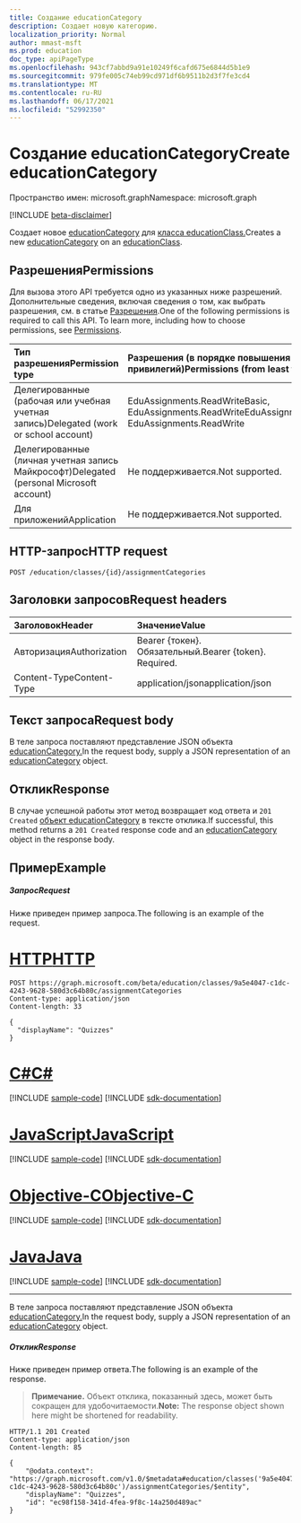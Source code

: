 ```yaml
---
title: Создание educationCategory
description: Создает новую категорию.
localization_priority: Normal
author: mmast-msft
ms.prod: education
doc_type: apiPageType
ms.openlocfilehash: 943cf7abbd9a91e10249f6cafd675e6844d5b1e9
ms.sourcegitcommit: 979fe005c74eb99cd971df6b9511b2d3f7fe3cd4
ms.translationtype: MT
ms.contentlocale: ru-RU
ms.lasthandoff: 06/17/2021
ms.locfileid: "52992350"
---
```

# <a name="create-educationcategory"></a><span data-ttu-id="92f8e-103">Создание educationCategory</span><span class="sxs-lookup"><span data-stu-id="92f8e-103">Create educationCategory</span></span>

<span data-ttu-id="92f8e-104">Пространство имен: microsoft.graph</span><span class="sxs-lookup"><span data-stu-id="92f8e-104">Namespace: microsoft.graph</span></span>

[!INCLUDE [beta-disclaimer](../../includes/beta-disclaimer.md)]

<span data-ttu-id="92f8e-105">Создает новое [educationCategory](../resources/educationcategory.md) для [класса educationClass.](../resources/educationclass.md)</span><span class="sxs-lookup"><span data-stu-id="92f8e-105">Creates a new [educationCategory](../resources/educationcategory.md) on an [educationClass](../resources/educationclass.md).</span></span>

## <a name="permissions"></a><span data-ttu-id="92f8e-106">Разрешения</span><span class="sxs-lookup"><span data-stu-id="92f8e-106">Permissions</span></span>
<span data-ttu-id="92f8e-p101">Для вызова этого API требуется одно из указанных ниже разрешений. Дополнительные сведения, включая сведения о том, как выбрать разрешения, см. в статье [Разрешения](/graph/permissions-reference).</span><span class="sxs-lookup"><span data-stu-id="92f8e-p101">One of the following permissions is required to call this API. To learn more, including how to choose permissions, see [Permissions](/graph/permissions-reference).</span></span>

|<span data-ttu-id="92f8e-109">Тип разрешения</span><span class="sxs-lookup"><span data-stu-id="92f8e-109">Permission type</span></span>      | <span data-ttu-id="92f8e-110">Разрешения (в порядке повышения привилегий)</span><span class="sxs-lookup"><span data-stu-id="92f8e-110">Permissions (from least to most privileged)</span></span>              |
|:--------------------|:---------------------------------------------------------|
|<span data-ttu-id="92f8e-111">Делегированные (рабочая или учебная учетная запись)</span><span class="sxs-lookup"><span data-stu-id="92f8e-111">Delegated (work or school account)</span></span> |  <span data-ttu-id="92f8e-112">EduAssignments.ReadWriteBasic, EduAssignments.ReadWrite</span><span class="sxs-lookup"><span data-stu-id="92f8e-112">EduAssignments.ReadWriteBasic, EduAssignments.ReadWrite</span></span>  |
|<span data-ttu-id="92f8e-113">Делегированные (личная учетная запись Майкрософт)</span><span class="sxs-lookup"><span data-stu-id="92f8e-113">Delegated (personal Microsoft account)</span></span> |  <span data-ttu-id="92f8e-114">Не поддерживается.</span><span class="sxs-lookup"><span data-stu-id="92f8e-114">Not supported.</span></span>  |
|<span data-ttu-id="92f8e-115">Для приложений</span><span class="sxs-lookup"><span data-stu-id="92f8e-115">Application</span></span> | <span data-ttu-id="92f8e-116">Не поддерживается.</span><span class="sxs-lookup"><span data-stu-id="92f8e-116">Not supported.</span></span> | 

## <a name="http-request"></a><span data-ttu-id="92f8e-117">HTTP-запрос</span><span class="sxs-lookup"><span data-stu-id="92f8e-117">HTTP request</span></span>
<!-- { "blockType": "ignored" } -->
```http
POST /education/classes/{id}/assignmentCategories

```
## <a name="request-headers"></a><span data-ttu-id="92f8e-118">Заголовки запросов</span><span class="sxs-lookup"><span data-stu-id="92f8e-118">Request headers</span></span>
| <span data-ttu-id="92f8e-119">Заголовок</span><span class="sxs-lookup"><span data-stu-id="92f8e-119">Header</span></span>       | <span data-ttu-id="92f8e-120">Значение</span><span class="sxs-lookup"><span data-stu-id="92f8e-120">Value</span></span> |
|:---------------|:--------|
| <span data-ttu-id="92f8e-121">Авторизация</span><span class="sxs-lookup"><span data-stu-id="92f8e-121">Authorization</span></span>  | <span data-ttu-id="92f8e-p102">Bearer {токен}. Обязательный.</span><span class="sxs-lookup"><span data-stu-id="92f8e-p102">Bearer {token}. Required.</span></span>  |
| <span data-ttu-id="92f8e-124">Content-Type</span><span class="sxs-lookup"><span data-stu-id="92f8e-124">Content-Type</span></span>  | <span data-ttu-id="92f8e-125">application/json</span><span class="sxs-lookup"><span data-stu-id="92f8e-125">application/json</span></span>  |

## <a name="request-body"></a><span data-ttu-id="92f8e-126">Текст запроса</span><span class="sxs-lookup"><span data-stu-id="92f8e-126">Request body</span></span>
<span data-ttu-id="92f8e-127">В теле запроса поставляют представление JSON объекта [educationCategory.](../resources/educationcategory.md)</span><span class="sxs-lookup"><span data-stu-id="92f8e-127">In the request body, supply a JSON representation of an [educationCategory](../resources/educationcategory.md) object.</span></span>


## <a name="response"></a><span data-ttu-id="92f8e-128">Отклик</span><span class="sxs-lookup"><span data-stu-id="92f8e-128">Response</span></span>
<span data-ttu-id="92f8e-129">В случае успешной работы этот метод возвращает код ответа и `201 Created` [объект educationCategory](../resources/educationcategory.md) в тексте отклика.</span><span class="sxs-lookup"><span data-stu-id="92f8e-129">If successful, this method returns a `201 Created` response code and an [educationCategory](../resources/educationcategory.md) object in the response body.</span></span>

## <a name="example"></a><span data-ttu-id="92f8e-130">Пример</span><span class="sxs-lookup"><span data-stu-id="92f8e-130">Example</span></span>
##### <a name="request"></a><span data-ttu-id="92f8e-131">Запрос</span><span class="sxs-lookup"><span data-stu-id="92f8e-131">Request</span></span>
<span data-ttu-id="92f8e-132">Ниже приведен пример запроса.</span><span class="sxs-lookup"><span data-stu-id="92f8e-132">The following is an example of the request.</span></span>

# <a name="http"></a>[<span data-ttu-id="92f8e-133">HTTP</span><span class="sxs-lookup"><span data-stu-id="92f8e-133">HTTP</span></span>](#tab/http)
<!-- {
  "blockType": "request",
  "sampleKeys": ["9a5e4047-c1dc-4243-9628-580d3c64b80c"],
  "name": "create_educationcategory_from_educationclass"
}-->
```http
POST https://graph.microsoft.com/beta/education/classes/9a5e4047-c1dc-4243-9628-580d3c64b80c/assignmentCategories
Content-type: application/json
Content-length: 33

{ 
  "displayName": "Quizzes"
}
```
# <a name="c"></a>[<span data-ttu-id="92f8e-134">C#</span><span class="sxs-lookup"><span data-stu-id="92f8e-134">C#</span></span>](#tab/csharp)
[!INCLUDE [sample-code](../includes/snippets/csharp/create-educationcategory-from-educationclass-csharp-snippets.md)]
[!INCLUDE [sdk-documentation](../includes/snippets/snippets-sdk-documentation-link.md)]

# <a name="javascript"></a>[<span data-ttu-id="92f8e-135">JavaScript</span><span class="sxs-lookup"><span data-stu-id="92f8e-135">JavaScript</span></span>](#tab/javascript)
[!INCLUDE [sample-code](../includes/snippets/javascript/create-educationcategory-from-educationclass-javascript-snippets.md)]
[!INCLUDE [sdk-documentation](../includes/snippets/snippets-sdk-documentation-link.md)]

# <a name="objective-c"></a>[<span data-ttu-id="92f8e-136">Objective-C</span><span class="sxs-lookup"><span data-stu-id="92f8e-136">Objective-C</span></span>](#tab/objc)
[!INCLUDE [sample-code](../includes/snippets/objc/create-educationcategory-from-educationclass-objc-snippets.md)]
[!INCLUDE [sdk-documentation](../includes/snippets/snippets-sdk-documentation-link.md)]

# <a name="java"></a>[<span data-ttu-id="92f8e-137">Java</span><span class="sxs-lookup"><span data-stu-id="92f8e-137">Java</span></span>](#tab/java)
[!INCLUDE [sample-code](../includes/snippets/java/create-educationcategory-from-educationclass-java-snippets.md)]
[!INCLUDE [sdk-documentation](../includes/snippets/snippets-sdk-documentation-link.md)]

---

<span data-ttu-id="92f8e-138">В теле запроса поставляют представление JSON объекта [educationCategory.](../resources/educationcategory.md)</span><span class="sxs-lookup"><span data-stu-id="92f8e-138">In the request body, supply a JSON representation of an [educationCategory](../resources/educationcategory.md) object.</span></span>

##### <a name="response"></a><span data-ttu-id="92f8e-139">Отклик</span><span class="sxs-lookup"><span data-stu-id="92f8e-139">Response</span></span>
<span data-ttu-id="92f8e-140">Ниже приведен пример ответа.</span><span class="sxs-lookup"><span data-stu-id="92f8e-140">The following is an example of the response.</span></span> 

><span data-ttu-id="92f8e-141">**Примечание.** Объект отклика, показанный здесь, может быть сокращен для удобочитаемости.</span><span class="sxs-lookup"><span data-stu-id="92f8e-141">**Note:** The response object shown here might be shortened for readability.</span></span>

<!-- {
  "blockType": "response",
  "truncated": true,
  "@odata.type": "microsoft.graph.educationCategory"
} -->
```http
HTTP/1.1 201 Created
Content-type: application/json
Content-length: 85

{
    "@odata.context": "https://graph.microsoft.com/v1.0/$metadata#education/classes('9a5e4047-c1dc-4243-9628-580d3c64b80c')/assignmentCategories/$entity",
    "displayName": "Quizzes",
    "id": "ec98f158-341d-4fea-9f8c-14a250d489ac"
}
```

<!-- uuid: 8fcb5dbc-d5aa-4681-8e31-b001d5168d79
2015-10-25 14:57:30 UTC -->
<!--
{
  "type": "#page.annotation",
  "description": "Create educationCategory",
  "keywords": "",
  "section": "documentation",
  "tocPath": "",
  "suppressions": []
}
-->


